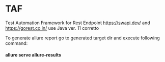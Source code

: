 # TAF
Test Automation Framework for 
Rest Endpoint https://swapi.dev/
and https://gorest.co.in/
use Java ver. 11 corretto

To generate allure report go to generated target dir and execute following command:
#### allure serve allure-results
